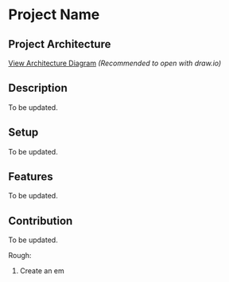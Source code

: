 # Project Name

## Project Architecture
[View Architecture Diagram](https://drive.google.com/file/d/1R3h9UnHIjQ5utIYZtuBs7ZtdxjFr6dId/view?usp=sharing) *(Recommended to open with draw.io)*

## Description
To be updated.

## Setup
To be updated.

## Features
To be updated.

## Contribution
To be updated.



Rough:

1. Create an em